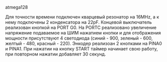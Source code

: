 atmega128

Для точности времени подключен кварцевый резонатор на 16MHz, а к нему подключены 2 конденсатора на 22pF.
Концевой выключатель реализован кнопкой на PORT G0.
На PORTC реализовано увеличение напряжение подаваемое на ШИМ нажатием кнопки и для отображения мощности присутствуют 4 светодиода (синий - 900, зеленый - 600, желтый - 480, красный - 220).
Энкодер реализоан 2 кнопками на PINA0 и PINA1.
При нажатии на кнопку START таймер начинает свою работу, при повторном нажатии добавляет 30 секунд.
